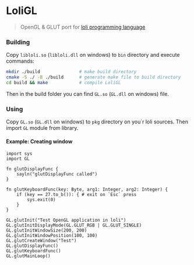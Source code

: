 # LoliGL

> OpenGL & GLUT port for [loli programming language](https://github.com/txlyre/loli)

### Building

Copy ``libloli.so`` (``libloli.dll`` on windows) to ``bin`` directory and execute commands: 

```bash
mkdir ./build               # make build directory
cmake -S ./ -B ./build      # generate make file to build directory
cd build && make            # compile LoliGL
```

Then in the build folder you can find ``GL.so`` (``GL.dll`` on windows) file.

### Using

Copy ``GL.so`` (``GL.dll`` on windows) to ``pkg`` directory on you`r loli sources.
Then import ``GL`` module from library.

#### Example: Creating window

```
import sys
import GL

fn glutDisplayFunc {
    sayln("glutDisplayFunc called")
}

fn glutKeyboardFunc(key: Byte, arg1: Integer, arg2: Integer) {
    if (key == 27.to_b()): { # exit on `Esc` press
        sys.exit(0)
    }
}

GL.glutInit("Test OpenGL application in loli")
GL.glutInitDisplayMode(GL.GLUT_RGB | GL.GLUT_SINGLE)
GL.glutInitWindowSize(200, 200)
GL.glutInitWindowPosition(100, 100)
GL.glutCreateWindow("Test")
GL.glutDisplayFunc()
GL.glutKeyboardFunc()
GL.glutMainLoop()
```
